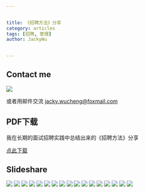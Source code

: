 ```yaml
---

   
title: 《招聘方法》分享   
category: articles  
tags: [招聘, 管理]  
author: JackyWu  
  

---
```

## Contact me

![](/assets/images/weixin-pic-jackywu.jpg)

或者用邮件交流 <a href="mailto:jacky.wucheng@foxmail.com">jacky.wucheng@foxmail.com</a>

## PDF下载

我在长期的面试招聘实践中总结出来的《招聘方法》分享

[点此下载](/assets/downloads/recruiting_practices/招聘方法.pdf)

## Slideshare

![](/assets/downloads/recruiting_practices/招聘方法.001.jpeg)
![](/assets/downloads/recruiting_practices/招聘方法.002.jpeg)
![](/assets/downloads/recruiting_practices/招聘方法.003.jpeg)
![](/assets/downloads/recruiting_practices/招聘方法.004.jpeg)
![](/assets/downloads/recruiting_practices/招聘方法.005.jpeg)
![](/assets/downloads/recruiting_practices/招聘方法.006.jpeg)
![](/assets/downloads/recruiting_practices/招聘方法.007.jpeg)
![](/assets/downloads/recruiting_practices/招聘方法.008.jpeg)
![](/assets/downloads/recruiting_practices/招聘方法.009.jpeg)
![](/assets/downloads/recruiting_practices/招聘方法.010.jpeg)
![](/assets/downloads/recruiting_practices/招聘方法.011.jpeg)
![](/assets/downloads/recruiting_practices/招聘方法.012.jpeg)
![](/assets/downloads/recruiting_practices/招聘方法.013.jpeg)
![](/assets/downloads/recruiting_practices/招聘方法.014.jpeg)
![](/assets/downloads/recruiting_practices/招聘方法.015.jpeg)
![](/assets/downloads/recruiting_practices/招聘方法.016.jpeg)
![](/assets/downloads/recruiting_practices/招聘方法.017.jpeg)
